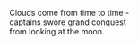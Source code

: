 Clouds come from time to time -    
captains swore grand conquest    
from looking at the moon.    

